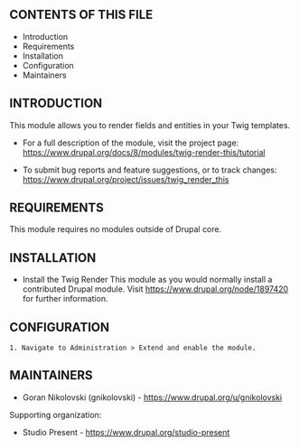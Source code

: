 CONTENTS OF THIS FILE
---------------------

 * Introduction
 * Requirements
 * Installation
 * Configuration
 * Maintainers


INTRODUCTION
------------

This module allows you to render fields and entities in your Twig templates.

 * For a full description of the module, visit the project page:
   https://www.drupal.org/docs/8/modules/twig-render-this/tutorial

 * To submit bug reports and feature suggestions, or to track changes:
   https://www.drupal.org/project/issues/twig_render_this


REQUIREMENTS
------------

This module requires no modules outside of Drupal core.


INSTALLATION
------------

 * Install the Twig Render This module as you would normally install a 
   contributed Drupal module. Visit https://www.drupal.org/node/1897420 for 
   further information.


CONFIGURATION
-------------

    1. Navigate to Administration > Extend and enable the module.


MAINTAINERS
-----------

 * Goran Nikolovski (gnikolovski) - https://www.drupal.org/u/gnikolovski

Supporting organization:

 * Studio Present - https://www.drupal.org/studio-present
